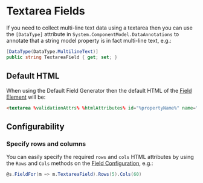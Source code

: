 Textarea Fields
===============

If you need to collect multi-line text data using a textarea then you can use the `[DataType]` attribute in `System.ComponentModel.DataAnnotations` to annotate that a string model property is in fact multi-line text, e.g.:

```csharp
[DataType(DataType.MultilineText)]
public string TextareaField { get; set; }
```

Default HTML
------------

When using the Default Field Generator then the default HTML of the [Field Element](field-element) will be:

```html
<textarea %validationAttrs% %htmlAttributes% id="%propertyName%" name="%propertyName%">%value%</textarea>
```

Configurability
---------------

### Specify rows and columns

You can easily specify the required `rows` and `cols` HTML attributes by using the `Rows` and `Cols` methods on the [Field Configuration](field-configuration), e.g.:

```csharp
@s.FieldFor(m => m.TextareaField).Rows(5).Cols(60)
```